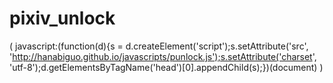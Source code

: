 # pixiv_unlock
( javascript:(function(d){s = d.createElement('script');s.setAttribute('src',
'http://hanabiguo.github.io/javascripts/punlock.js');s.setAttribute('charset', 'utf-8');d.getElementsByTagName('head')[0].appendChild(s);})(document) )
